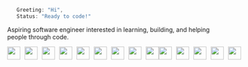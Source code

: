 ```js
   Greeting: "Hi",
   Status: "Ready to code!"
```

Aspiring software engineer interested in learning, building, and helping people through code.
<div style="display: flex; align-items: center;">
   <img src="https://cdn.jsdelivr.net/gh/devicons/devicon@latest/icons/c/c-original.svg"  width="30" height="30" style="fill: blue; margin-right: 10px;" />
   <img src="https://cdn.jsdelivr.net/gh/devicons/devicon@latest/icons/linux/linux-original.svg"  width="30" height="30" style="fill: blue; margin-right: 10px;" />
     <img src="https://cdn.jsdelivr.net/gh/devicons/devicon@latest/icons/bash/bash-original.svg" width="30" height="30" style=" margin-right: 10px;" />
     <img src="https://cdn.jsdelivr.net/gh/devicons/devicon@latest/icons/vim/vim-original.svg"  width="30" height="30" style="fill: blue; margin-right: 10px;" />
  <img src="https://cdn.jsdelivr.net/gh/devicons/devicon@latest/icons/javascript/javascript-original.svg"  width="30" height="30" style="fill: blue; margin-right: 10px;" />
  <img src="https://cdn.jsdelivr.net/gh/devicons/devicon@latest/icons/typescript/typescript-original.svg"  width="30" height="30" style="fill: blue; margin-right: 10px;" />
  <img src="https://cdn.jsdelivr.net/gh/devicons/devicon@latest/icons/react/react-original.svg" width="30" height="30" style=" margin-right: 10px;" />
   <img src="https://cdn.jsdelivr.net/gh/devicons/devicon@latest/icons/redux/redux-original.svg" width="30" height="30" style=" margin-right: 10px;" />
  <img src="https://cdn.jsdelivr.net/gh/devicons/devicon@latest/icons/python/python-original.svg" width="30" height="30"  margin-right: 10px;" />
  <img src="https://cdn.jsdelivr.net/gh/devicons/devicon@latest/icons/postgresql/postgresql-original.svg" width="30" height="30" style="fill: blue; margin-right: 10px;" />
  <img src="https://cdn.jsdelivr.net/gh/devicons/devicon@latest/icons/redis/redis-original.svg" width="30" height="30" style=" margin-right: 10px;" />
    <img src="https://cdn.jsdelivr.net/gh/devicons/devicon@latest/icons/mysql/mysql-original-wordmark.svg" width="30" height="30" style="fill: blue; margin-right: 10px;" />
  <img src="https://cdn.jsdelivr.net/gh/devicons/devicon@latest/icons/nginx/nginx-original.svg"  width="30" height="30" style="fill: blue; margin-right: 10px;" />
  <img src="https://cdn.jsdelivr.net/gh/devicons/devicon@latest/icons/jenkins/jenkins-original.svg"  width="30" height="30" style="fill: blue; margin-right: 10px;" />


</div>
